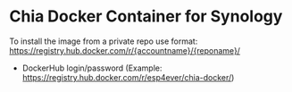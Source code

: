 # Chia Docker Container for Synology

To install the image from a private repo use format: https://registry.hub.docker.com/r/{accountname}/{reponame}/
+ DockerHub login/password
(Example: https://registry.hub.docker.com/r/esp4ever/chia-docker/)